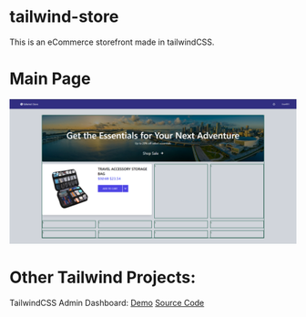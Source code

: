 # tailwind-store
This is an eCommerce storefront made in tailwindCSS.

# Main Page
![Main Page](https://github.com/yZipperer/tailwind-store/blob/main/images/Readme/github-main-page.PNG)

# Other Tailwind Projects:

TailwindCSS Admin Dashboard: [Demo](https://yzipperer.github.io/tailwind-admin-dashboard/) [Source Code](https://github.com/yZipperer/tailwind-admin-dashboard)
